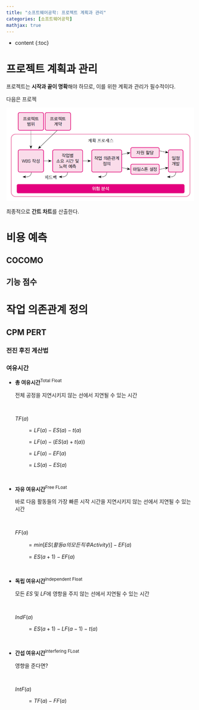 ```yaml
---
title: "소프트웨어공학: 프로젝트 계획과 관리"
categories: [소프트웨어공학]
mathjax: true
---
```


* content
{:toc}
# 프로젝트 계획과 관리

프로젝트는 **시작과 끝이 명확**해야 하므로, 이를 위한 계획과 관리가 필수적이다.

다음은 프로젝

![](https://github.com/B31l/B31l/blob/main/_posts/Note/20221019_01.png?raw=true)

최종적으로 **간트 차트**를 산출한다.

# 비용 예측

## COCOMO

## 기능 점수



# 작업 의존관계 정의

## CPM PERT

### 전진 후진 계산법



### 여유시간

-   **총 여유시간**<sup>Total Float</sup>

    전체 공정을 지연시키지 않는 선에서 지연될 수 있는 시간

    <br>

    $TF(a)$

    $\qquad = LF(a) - ES(a) - t(a)$

    $\qquad = LF(a) - (ES(a) + t(a))$

    $\qquad = LF(a) - EF(a)$

    $\qquad = LS(a) - ES(a)$

    <br>

-   **자유 여유시간**<sup>Free FLoat</sup>

    바로 다음 활동들의 가장 빠른 시작 시간을 지연시키지 않는 선에서 지연될 수 있는 시간

    <br>

    $FF(a)$

    $\qquad = min[ES(활동 a의 모든 직후 Activity)] - EF(a)$

    $\qquad = ES(a+1) - EF(a)$

    <br>

-   **독립 여유시간**<sup>Independent Float</sup>

    모든 $ES$ 및 $LF$에 영항을 주지 않는 선에서 지연될 수 있는 시간

    <br>

    $IndF(a)$

    $\qquad = ES(a + 1) - LF(a - 1) - t(a)$

    <br>

-   **간섭 여유시간**<sup>Interfering FLoat</sup>

    영향을 준다면?

    <br>

    $IntF(a)$
    
    $\qquad = TF(a) - FF(a)$
    
    <br>